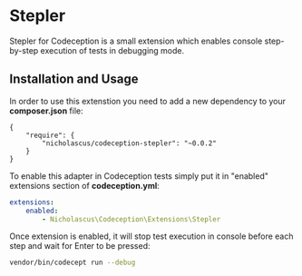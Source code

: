 # Stepler
Stepler for Codeception is a small extension which enables console step-by-step execution of tests in debugging mode.


## Installation and Usage
In order to use this extenstion you need to add a new dependency to your **composer.json** file:
```
{
    "require": {
	    "nicholascus/codeception-stepler": "~0.0.2"
    }
}
```
To enable this adapter in Codeception tests simply put it in "enabled" extensions section of **codeception.yml**:
```yaml
extensions:
    enabled:
        - Nicholascus\Codeception\Extensions\Stepler
```

Once extension is enabled, it will stop test execution in console before each step and wait for Enter to be pressed:
```bash
vendor/bin/codecept run --debug
```
